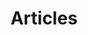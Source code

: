 ---
layout: home
permalink: /articles/index.html
title: "Articles"
tags: [blog, SQL Server, Oracle, PowerShell]
---
